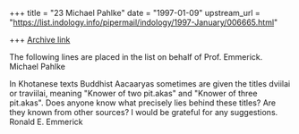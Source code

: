 +++
title = "23 Michael Pahlke"
date = "1997-01-09"
upstream_url = "https://list.indology.info/pipermail/indology/1997-January/006665.html"

+++
[Archive link](https://list.indology.info/pipermail/indology/1997-January/006665.html)

The following lines are placed in the list on behalf of Prof. Emmerick.
Michael Pahlke

In Khotanese texts Buddhist Aacaaryas sometimes are given the titles dviilai or 
traviilai, meaning "Knower of two pit.akas" and "Knower of three pit.akas". Does 
anyone know what precisely lies behind these titles? Are they known from other 
sources? I would be grateful for any suggestions.
Ronald E. Emmerick



